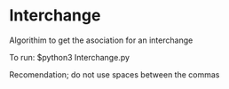 # Interchange
Algorithim to get the asociation for an interchange

To run:
$python3 Interchange.py

Recomendation; do not use spaces between the commas 
